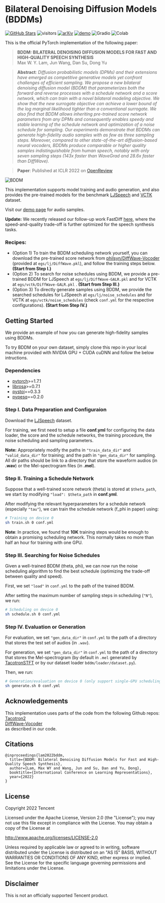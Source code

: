 # Bilateral Denoising Diffusion Models (BDDMs)

[![GitHub Stars](https://img.shields.io/github/stars/tencent-ailab/bddm?style=social)](https://github.com/tencent-ailab/bddm)
![visitors](https://visitor-badge.glitch.me/badge?page_id=tencent-ailab/bddm)
[![arXiv](https://img.shields.io/badge/arXiv-Paper-green.svg)](https://arxiv.org/abs/2203.13508)
[![demo](https://img.shields.io/badge/demo-Samples-orange.svg)](https://bilateral-denoising-diffusion-model.github.io)
![Gradio](https://img.shields.io/badge/%F0%9F%A4%97%20Hugging%20Face-Spaces-blue)
![Colab](https://colab.research.google.com/assets/colab-badge.svg)

This is the official PyTorch implementation of the following paper:

> **BDDM: BILATERAL DENOISING DIFFUSION MODELS FOR FAST AND HIGH-QUALITY SPEECH SYNTHESIS** \
> Max W. Y. Lam, Jun Wang, Dan Su, Dong Yu

> **Abstract**: *Diffusion probabilistic models (DPMs) and their extensions have emerged as competitive generative models yet confront challenges of efficient sampling. We propose a new bilateral denoising diffusion model (BDDM) that parameterizes both the forward and reverse processes with a schedule network and a score network, which can train with a novel bilateral modeling objective. We show that the new surrogate objective can achieve a lower bound of the log marginal likelihood tighter than a conventional surrogate. We also find that BDDM allows inheriting pre-trained score network parameters from any DPMs and consequently enables speedy and stable learning of the schedule network and optimization of a noise schedule for sampling. Our experiments demonstrate that BDDMs can generate high-fidelity audio samples with as few as three sampling steps. Moreover, compared to other state-of-the-art diffusion-based neural vocoders, BDDMs produce comparable or higher quality samples indistinguishable from human speech, notably with only seven sampling steps (143x faster than WaveGrad and 28.6x faster than DiffWave).*

> **Paper**: Published at ICLR 2022 on [OpenReview](https://openreview.net/pdf?id=L7wzpQttNO)

![BDDM](bddm.png)

This implementation supports model training and audio generation, and also provides the pre-trained models for the benchmark [LJSpeech](https://keithito.com/LJ-Speech-Dataset/) and [VCTK](https://datashare.ed.ac.uk/handle/10283/2651) dataset.

Visit our [demo page](https://bilateral-denoising-diffusion-model.github.io) for audio samples.

**Update:** We recently released our follow-up work FastDiff [here](https://github.com/Rongjiehuang/FastDiff), where the speed-and-quality trade-off is further optimized for the speech synthesis tasks.

### Recipes:

- (Option 1) To train the BDDM scheduling network yourself, you can download the pre-trained score network from [philsyn/DiffWave-Vocoder](https://github.com/philsyn/DiffWave-Vocoder/blob/master/exp/ch128_T200_betaT0.02/logs/checkpoint/1000000.pkl) (provided at ```egs/lj/DiffWave.pkl```), and follow the training steps below. **(Start from Step I.)**
- (Option 2) To search for noise schedules using BDDM, we provide a pre-trained BDDM for LJSpeech at ```egs/lj/DiffWave-GALR.pkl``` and for VCTK at ```egs/vctk/DiffWave-GALR.pkl``` . **(Start from Step III.)**
- (Option 3) To directly generate samples using BDDM, we provide the searched schedules for LJSpeech at ```egs/lj/noise_schedules``` and for VCTK at ```egs/vctk/noise_schedules``` (check ```conf.yml``` for the respective configurations). **(Start from Step IV.)**


## Getting Started

We provide an example of how you can generate high-fidelity samples using BDDMs.

To try BDDM on your own dataset, simply clone this repo in your local machine provided with NVIDIA GPU + CUDA cuDNN and follow the below intructions.

### Dependencies

- [pytorch](https://github.com/pytorch/pytorch)>=1.7.1
- [librosa](https://github.com/librosa/librosa)>=0.7.1
- [pystoi](https://github.com/mpariente/pystoi)==0.3.3
- [pypesq](https://github.com/youngjamespark/python-pypesq)==0.2.0

### Step I. Data Preparation and Configuraion ### 

Download the [LJSpeech](https://keithito.com/LJ-Speech-Dataset/) dataset.

For training, we first need to setup a file **conf.yml** for configuring the data loader, the score and the schedule networks, the training procedure, the noise scheduling and sampling parameters.

**Note:** Appropriately modify the paths in ```"train_data_dir"``` and ```"valid_data_dir"``` for training; and the path in ```"gen_data_dir"``` for sampling. All dir paths should be link to a directory that store the waveform audios (in **.wav**) or the Mel-spectrogram files (in **.mel**).

### Step II. Training a Schedule Network ###

Suppose that a well-trained score network (theta) is stored at ```$theta_path```, we start by modifying ```"load": $theta_path``` in **conf.yml**.

After modifying the relevant hyperparameters for a schedule network (especially ```"tau"```), we can train the schedule network (f_phi in paper) using:

```bash
# Training on device 0
sh train.sh 0 conf.yml
```

**Note**: In practice, we found that **10K** training steps would be enough to obtain a promising scheduling network. This normally takes no more than half an hour for training with one GPU.

### Step III. Searching for Noise Schedules ###

Given a well-trained BDDM (theta, phi), we can now run the noise scheduling algorithm to find the best schedule (optimizing the trade-off between quality and speed).

First, we set ```"load"``` in ```conf.yml``` to the path of the trained BDDM.

After setting the maximum number of sampling steps in scheduling (```"N"```), we run:

```bash
# Scheduling on device 0
sh schedule.sh 0 conf.yml
```

### Step IV. Evaluation or Generation ###

For evaluation, we set ```"gen_data_dir"``` in ```conf.yml``` to the path of a directory that stores the test set of audios (in ```.wav```).

For generation, we set ```"gen_data_dir"``` in ```conf.yml``` to the path of a directory that stores the Mel-spectrogram (by default in ```.mel``` generated by [TacotronSTFT](https://github.com/NVIDIA/tacotron2/blob/master/layers.py) or by our dataset loader ```bddm/loader/dataset.py```).

Then, we run:

```bash
# Generation/evaluation on device 0 (only support single-GPU scheduling)
sh generate.sh 0 conf.yml
```

## Acknowledgements
This implementation uses parts of the code from the following Github repos:\
[Tacotron2](https://github.com/NVIDIA/tacotron2)\
[DiffWave-Vocoder](https://github.com/philsyn/DiffWave-Vocoder)\
as described in our code.

## Citations ##

```
@inproceedings{lam2022bddm,
  title={BDDM: Bilateral Denoising Diffusion Models for Fast and High-Quality Speech Synthesis},
  author={Lam, Max WY and Wang, Jun and Su, Dan and Yu, Dong},
  booktitle={International Conference on Learning Representations},
  year={2022}
}
```

## License ##

Copyright 2022 Tencent

Licensed under the Apache License, Version 2.0 (the "License");
you may not use this file except in compliance with the License.
You may obtain a copy of the License at

http://www.apache.org/licenses/LICENSE-2.0

Unless required by applicable law or agreed to in writing, software
distributed under the License is distributed on an "AS IS" BASIS,
WITHOUT WARRANTIES OR CONDITIONS OF ANY KIND, either express or implied.
See the License for the specific language governing permissions and
limitations under the License.

## Disclaimer ##

This is not an officially supported Tencent product.
